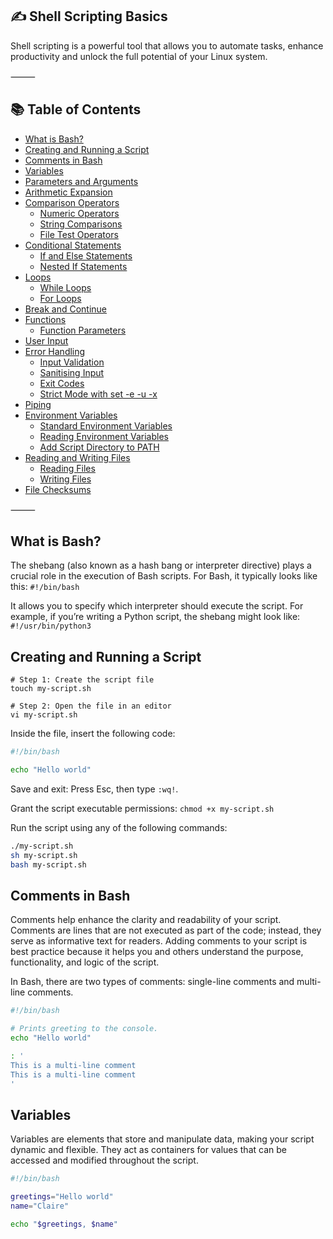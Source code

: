 ## ✍️ Shell Scripting Basics

Shell scripting is a powerful tool that allows you to automate tasks, enhance productivity and unlock the full potential of your Linux system.

⸻
## 📚 Table of Contents

- [What is Bash?](#what-is-bash)
- [Creating and Running a Script](#creating-and-running-a-script)
- [Comments in Bash](#comments-in-bash)
- [Variables](#variables)
- [Parameters and Arguments](#parameters-and-arguments)
- [Arithmetic Expansion](#arithmetic-expansion)
- [Comparison Operators](#comparison-operators)
  - [Numeric Operators](#numeric-operators)
  - [String Comparisons](#string-comparisons)
  - [File Test Operators](#file-test-operators)
- [Conditional Statements](#conditional-statements)
  - [If and Else Statements](#if-and-else-statements)
  - [Nested If Statements](#nested-if-statements)
- [Loops](#loops)
  - [While Loops](#while-loops)
  - [For Loops](#for-loops)
- [Break and Continue](#break-and-continue)
- [Functions](#functions)
  - [Function Parameters](#function-parameters)
- [User Input](#user-input)
- [Error Handling](#error-handling)
  - [Input Validation](#input-validation)
  - [Sanitising Input](#sanitising-input)
  - [Exit Codes](#exit-codes)
  - [Strict Mode with set -e -u -x](#strict-mode-with-set--e--u--x)
- [Piping](#piping)
- [Environment Variables](#environment-variables)
  - [Standard Environment Variables](#standard-environment-variables)
  - [Reading Environment Variables](#reading-environment-variables)
  - [Add Script Directory to PATH](#add-script-directory-to-path)
- [Reading and Writing Files](#reading-and-writing-files)
  - [Reading Files](#reading-files)
  - [Writing Files](#writing-files)
- [File Checksums](#file-checksums)

⸻

## What is Bash?

The shebang (also known as a hash bang or interpreter directive) plays a crucial role in the execution of Bash scripts. For Bash, it typically looks like this: `#!/bin/bash`

It allows you to specify which interpreter should execute the script. For example, if you’re writing a Python script, the shebang might look like: `#!/usr/bin/python3`

## Creating and Running a Script
```
# Step 1: Create the script file
touch my-script.sh

# Step 2: Open the file in an editor
vi my-script.sh 
```
Inside the file, insert the following code:

```bash
#!/bin/bash

echo "Hello world"
```
Save and exit:
Press Esc, then type `:wq!`.

Grant the script executable permissions: `chmod +x my-script.sh`

Run the script using any of the following commands:
```bash
./my-script.sh
sh my-script.sh
bash my-script.sh
```

## Comments in Bash
Comments help enhance the clarity and readability of your script. Comments are lines that are not executed as part of the code; instead, they serve as informative text for readers. Adding comments to your script is best practice because it helps you and others understand the purpose, functionality, and logic of the script.

In Bash, there are two types of comments: single-line comments and multi-line comments.

```bash
#!/bin/bash

# Prints greeting to the console.
echo "Hello world"

: '
This is a multi-line comment
This is a multi-line comment
'
```

## Variables
Variables are elements that store and manipulate data, making your script dynamic and flexible. They act as containers for values that can be accessed and modified throughout the script.
```bash
#!/bin/bash

greetings="Hello world"
name="Claire"

echo "$greetings, $name"
```
